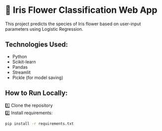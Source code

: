 

# 🌸 Iris Flower Classification Web App

This project predicts the species of Iris flower based on user-input parameters using Logistic Regression.

## Technologies Used:
- Python
- Scikit-learn
- Pandas
- Streamlit
- Pickle (for model saving)

## How to Run Locally:

1️⃣ Clone the repository  
2️⃣ Install requirements:

```bash
pip install -r requirements.txt
